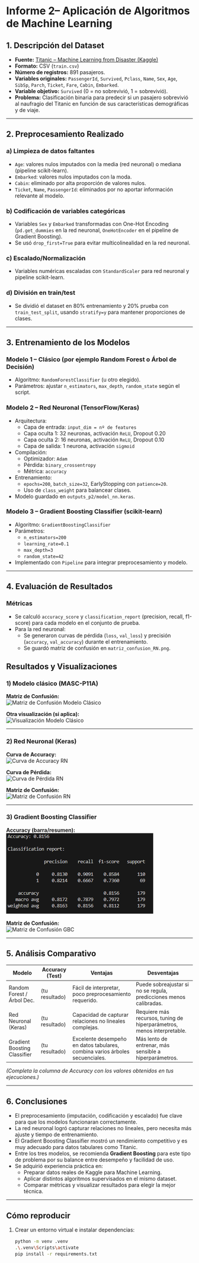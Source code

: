 # Informe 2– Aplicación de Algoritmos de Machine Learning

## 1. Descripción del Dataset

- **Fuente:** [Titanic – Machine Learning from Disaster (Kaggle)](https://www.kaggle.com/c/titanic)
- **Formato:** CSV (`train.csv`)
- **Número de registros:** 891 pasajeros.
- **Variables originales:** `PassengerId`, `Survived`, `Pclass`, `Name`, `Sex`, `Age`, `SibSp`, `Parch`, `Ticket`, `Fare`, `Cabin`, `Embarked`.
- **Variable objetivo:** `Survived` (0 = no sobrevivió, 1 = sobrevivió).
- **Problema:** Clasificación binaria para predecir si un pasajero sobrevivió al naufragio del Titanic en función de sus características demográficas y de viaje.

---

## 2. Preprocesamiento Realizado

### a) Limpieza de datos faltantes
- `Age`: valores nulos imputados con la media (red neuronal) o mediana (pipeline scikit-learn).
- `Embarked`: valores nulos imputados con la moda.
- `Cabin`: eliminado por alta proporción de valores nulos.
- `Ticket`, `Name`, `PassengerId`: eliminados por no aportar información relevante al modelo.

### b) Codificación de variables categóricas
- Variables `Sex` y `Embarked` transformadas con One-Hot Encoding (`pd.get_dummies` en la red neuronal, `OneHotEncoder` en el pipeline de Gradient Boosting).
- Se usó `drop_first=True` para evitar multicolinealidad en la red neuronal.

### c) Escalado/Normalización
- Variables numéricas escaladas con `StandardScaler` para red neuronal y pipeline scikit-learn.

### d) División en train/test
- Se dividió el dataset en 80% entrenamiento y 20% prueba con `train_test_split`, usando `stratify=y` para mantener proporciones de clases.

---

## 3. Entrenamiento de los Modelos

### Modelo 1 – Clásico (por ejemplo Random Forest o Árbol de Decisión)
- Algoritmo: `RandomForestClassifier` (u otro elegido).
- Parámetros: ajustar `n_estimators`, `max_depth`, `random_state` según el script.

### Modelo 2 – Red Neuronal (TensorFlow/Keras)
- Arquitectura:
  - Capa de entrada: `input_dim = nº de features`
  - Capa oculta 1: 32 neuronas, activación `ReLU`, Dropout 0.20
  - Capa oculta 2: 16 neuronas, activación `ReLU`, Dropout 0.10
  - Capa de salida: 1 neurona, activación `sigmoid`
- Compilación:
  - Optimizador: `Adam`
  - Pérdida: `binary_crossentropy`
  - Métrica: `accuracy`
- Entrenamiento:
  - `epochs=200`, `batch_size=32`, EarlyStopping con `patience=20`.
  - Uso de `class_weight` para balancear clases.
- Modelo guardado en `outputs_p2/model_nn.keras`.

### Modelo 3 – Gradient Boosting Classifier (scikit-learn)
- Algoritmo: `GradientBoostingClassifier`
- Parámetros:
  - `n_estimators=200`
  - `learning_rate=0.1`
  - `max_depth=3`
  - `random_state=42`
- Implementado con `Pipeline` para integrar preprocesamiento y modelo.

---

## 4. Evaluación de Resultados

### Métricas
- Se calculó `accuracy_score` y `classification_report` (precision, recall, f1-score) para cada modelo en el conjunto de prueba.
- Para la red neuronal:
  - Se generaron curvas de pérdida (`loss`, `val_loss`) y precisión (`accuracy`, `val_accuracy`) durante el entrenamiento.
  - Se guardó matriz de confusión en `matriz_confusion_RN.png`.

## Resultados y Visualizaciones

### 1) Modelo clásico (MASC-P11A)
**Matriz de Confusión:**  
![Matriz de Confusión Modelo Clásico](Entrega2-IA/MASC-P11A/matriz_confusion.png)

**Otra visualización (si aplica):**  
![Visualización Modelo Clásico](Entrega2-IA/MASC-P11A/image.png)

---

### 2) Red Neuronal (Keras)
**Curva de Accuracy:**  
![Curva de Accuracy RN](Entrega2-IA/redNeuronal/outputs_p2/curva_accuracy.png)

**Curva de Pérdida:**  
![Curva de Pérdida RN](Entrega2-IA/redNeuronal/outputs_p2/curva_perdida.png)

**Matriz de Confusión:**  
![Matriz de Confusión RN](Entrega2-IA/redNeuronal/outputs_p2/matriz_confusion_RN.png)

---

### 3) Gradient Boosting Classifier
**Accuracy (barra/resumen):**  
![Accuracy GBC](GBC/outputs_gbc/Accuracy.png)

**Matriz de Confusión:**  
![Matriz de Confusión GBC](Entrega2-IA/GBC/outputs_gbc/matriz_confusion_gbc.png)


---

## 5. Análisis Comparativo

| Modelo                      | Accuracy (Test) | Ventajas                                                      | Desventajas                                         |
|-----------------------------|-----------------|--------------------------------------------------------------|----------------------------------------------------|
| Random Forest / Árbol Dec.  | (tu resultado)  | Fácil de interpretar, poco preprocesamiento requerido.       | Puede sobreajustar si no se regula, predicciones menos calibradas. |
| Red Neuronal (Keras)         | (tu resultado)  | Capacidad de capturar relaciones no lineales complejas.      | Requiere más recursos, tuning de hiperparámetros, menos interpretable. |
| Gradient Boosting Classifier | (tu resultado)  | Excelente desempeño en datos tabulares, combina varios árboles secuenciales. | Más lento de entrenar, más sensible a hiperparámetros. |

*(Completa la columna de Accuracy con los valores obtenidos en tus ejecuciones.)*

---

## 6. Conclusiones

- El preprocesamiento (imputación, codificación y escalado) fue clave para que los modelos funcionaran correctamente.
- La red neuronal logró capturar relaciones no lineales, pero necesita más ajuste y tiempo de entrenamiento.
- El Gradient Boosting Classifier mostró un rendimiento competitivo y es muy adecuado para datos tabulares como Titanic.
- Entre los tres modelos, se recomienda **Gradient Boosting** para este tipo de problema por su balance entre desempeño y facilidad de uso.
- Se adquirió experiencia práctica en:
  - Preparar datos reales de Kaggle para Machine Learning.
  - Aplicar distintos algoritmos supervisados en el mismo dataset.
  - Comparar métricas y visualizar resultados para elegir la mejor técnica.

---

## Cómo reproducir

1. Crear un entorno virtual e instalar dependencias:
   ```bash
   python -m venv .venv
   .\.venv\Scripts\activate
   pip install -r requirements.txt

